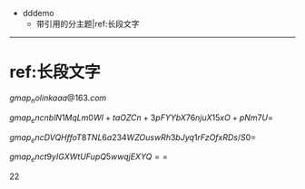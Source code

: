 - dddemo
	- 带引用的分主题|ref:长段文字
	

***


# ref:长段文字




$gmap_nolink{aaa@163.com}$


$gmap_enc{nblN1MqLm0WI+taOZCn+3pFYYbX76njuX15xO+pNm7U=}$

$gmap_enc{DVQHffoT8TNL6a234WZOuswRh3bJyq1rFzOfxRDs/S0=}$

$gmap_enc{t9yIGXWtUFupQ5wwqjEXYQ==}$

22